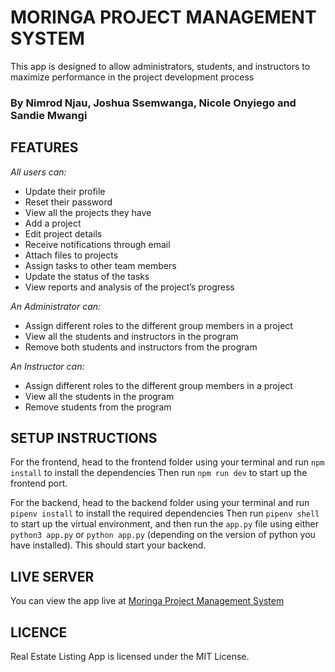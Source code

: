# MORINGA PROJECT MANAGEMENT SYSTEM

This app is designed to allow administrators, students, and instructors to maximize performance in the project development process

### By Nimrod Njau, Joshua Ssemwanga, Nicole Onyiego and Sandie Mwangi


## FEATURES
*All users can:*
* Update their profile
* Reset their password
* View all the projects they have
* Add a project
* Edit project details
* Receive notifications through email
* Attach files to projects
* Assign tasks to other team members
* Update the status of the tasks
* View reports and analysis of the project’s progress

*An Administrator can:*
* Assign different roles to the different group members in a project
* View all the students and instructors in the program
* Remove both students and instructors from the program

*An Instructor can:*
* Assign different roles to the different group members in a project
* View all the students in the program
* Remove students from the program


## SETUP INSTRUCTIONS
For the frontend, head to the frontend folder using your terminal and run `npm install` to install the dependencies
Then run `npm run dev` to start up the frontend port.

For the backend, head to the backend folder using your terminal and run `pipenv install` to install the required dependencies
Then run `pipenv shell` to start up the virtual environment, and then run the `app.py` file using either `python3 app.py` or `python app.py` (depending on the version of python you have installed). This should start your backend.


## LIVE SERVER
You can view the app live at [Moringa Project Management System](https://66bdd80c0f4773ae207ec798--famous-pavlova-721275.netlify.app/)


## LICENCE
Real Estate Listing App is licensed under the MIT License.
